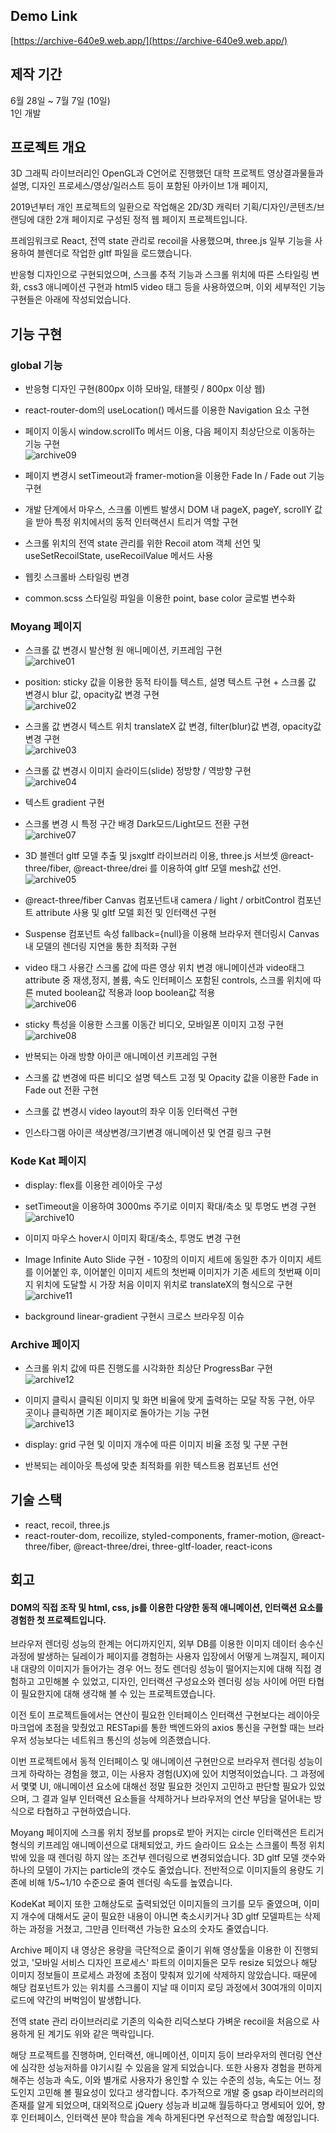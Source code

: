 ## Demo Link
[https://archive-640e9.web.app/](https://archive-640e9.web.app/)

## 제작 기간
6월 28일 ~ 7월 7일 (10일)  
1인 개발


## 프로젝트 개요
3D 그래픽 라이브러리인 OpenGL과 C언어로 진행했던 대학 프로젝트 영상결과물들과 설명, 디자인 프로세스/영상/일러스트 등이 포함된 아카이브 1개 페이지,  

2019년부터 개인 프로젝트의 일환으로 작업해온 2D/3D 캐릭터 기획/디자인/콘텐츠/브랜딩에 대한 2개 페이지로 구성된 정적 웹 페이지 프로젝트입니다.   

프레임워크로 React, 전역 state 관리로 recoil을 사용했으며, three.js 일부 기능을 사용하여 블렌더로 작업한 gltf 파일을 로드했습니다.  

반응형 디자인으로 구현되었으며, 스크롤 추적 기능과 스크롤 위치에 따른 스타일링 변화, css3 애니메이션 구현과 html5 video 태그 등을 사용하였으며, 이외 세부적인 기능 구현들은 아래에 작성되었습니다.  

## 기능 구현

### global 기능

- 반응형 디자인 구현(800px 이하 모바일, 태블릿 / 800px 이상 웹)

- react-router-dom의 useLocation() 메서드를 이용한 Navigation 요소 구현

- 페이지 이동시 window.scrollTo 메서드 이용, 다음 페이지 최상단으로 이동하는 기능 구현  
![archive09](https://user-images.githubusercontent.com/68191058/179494487-5a9fddb4-c60d-4ac2-8b1f-e8d78f709393.gif)  

- 페이지 변경시 setTimeout과 framer-motion을 이용한 Fade In / Fade out 기능 구현

- 개발 단계에서 마우스, 스크롤 이벤트 발생시 DOM 내 pageX, pageY, scrollY 값을 받아 특정 위치에서의 동적 인터랙션시 트리거 역할 구현

- 스크롤 위치의 전역 state 관리를 위한 Recoil atom 객체 선언 및 useSetRecoilState, useRecoilValue 메서드 사용

- 웹킷 스크롤바 스타일링 변경

- common.scss 스타일링 파일을 이용한 point, base color 글로벌 변수화





### Moyang 페이지  

- 스크롤 값 변경시 발산형 원 애니메이션, 키프레임 구현  
![archive01](https://user-images.githubusercontent.com/68191058/179493611-212d2902-1101-4fa1-b25b-93fe80890fbd.gif)  

- position: sticky 값을 이용한 동적 타이틀 텍스트, 설명 텍스트 구현 + 스크롤 값 변경시 blur 값, opacity값 변경 구현  
![archive02](https://user-images.githubusercontent.com/68191058/179493725-5c222d1b-433a-43af-8652-3e6ac14e5ada.gif)  

- 스크롤 값 변경시 텍스트 위치 translateX 값 변경, filter(blur)값 변경, opacity값 변경 구현  
![archive03](https://user-images.githubusercontent.com/68191058/179493775-60e3b9d5-f043-4f76-a537-3dd16610a11b.gif)  

- 스크롤 값 변경시 이미지 슬라이드(slide) 정방향 / 역방향 구현  
![archive04](https://user-images.githubusercontent.com/68191058/179493816-41a4fc21-7534-4bdb-8328-5e7b52266914.gif)  

- 텍스트 gradient 구현

- 스크롤 변경 시 특정 구간 배경 Dark모드/Light모드 전환 구현  
![archive07](https://user-images.githubusercontent.com/68191058/179494246-55b10526-c68c-4ec2-9870-4cdf853350a5.gif)  

- 3D 블렌더 gltf 모델 추출 및 jsxgltf 라이브러리 이용, three.js 서브셋 @react-three/fiber, @react-three/drei 를 이용하여 gltf 모델 mesh값 선언.  
![archive05](https://user-images.githubusercontent.com/68191058/179494095-d4847dfc-c4b8-43b7-b84a-c721fce553bc.gif)  

- @react-three/fiber Canvas 컴포넌트내 camera / light / orbitControl 컴포넌트 attribute 사용 및 gltf 모델 회전 및 인터랙션 구현

- Suspense 컴포넌트 속성 fallback={null}을 이용해 브라우저 렌더링시 Canvas 내 모델의 렌더링 지연을 통한 최적화 구현

- video 태그 사용간 스크롤 값에 따른 영상 위치 변경 애니메이션과 video태그 attribute 중 재생,정지, 볼륨, 속도 인터페이스 포함된 controls, 스크롤 위치에 따른 muted boolean값 적용과 loop boolean값 적용  
![archive06](https://user-images.githubusercontent.com/68191058/179494175-4570e127-5c29-447f-9e66-4956815f657a.gif)  

- sticky 특성을 이용한 스크롤 이동간 비디오, 모바일폰 이미지 고정 구현  
![archive08](https://user-images.githubusercontent.com/68191058/179494355-30bc82d5-0847-4e96-a6d9-b71e195d99f6.gif)  

- 반복되는 아래 방향 아이콘 애니메이션 키프레임 구현

- 스크롤 값 변경에 따른 비디오 설명 텍스트 고정 및 Opacity 값을 이용한 Fade in Fade out 전환 구현

- 스크롤 값 변경시 video layout의 좌우 이동 인터랙션 구현

- 인스타그램 아이콘 색상변경/크기변경 애니메이션 및 연결 링크 구현






### Kode Kat 페이지

- display: flex를 이용한 레이아웃 구성

- setTimeout을 이용하여 3000ms 주기로 이미지 확대/축소 및 투명도 변경 구현  
![archive10](https://user-images.githubusercontent.com/68191058/179494550-83552c55-3d71-4c70-b340-8f2ce541a3ca.gif)  

- 이미지 마우스 hover시 이미지 확대/축소, 투명도 변경 구현

- Image Infinite Auto Slide 구현 - 10장의 이미지 세트에 동일한 추가 이미지 세트를 이어붙인 후, 이어붙인 이미지 세트의 첫번째 이미지가 기존 세트의 첫번째 이미지 위치에 도달할 시 가장 처음 이미지 위치로 translateX의 형식으로 구현  
![archive11](https://user-images.githubusercontent.com/68191058/179494659-81ed46c1-b385-41f9-8753-778c733a1665.gif)  

- background linear-gradient 구현시 크로스 브라우징 이슈






### Archive 페이지

- 스크롤 위치 값에 따른 진행도를 시각화한 최상단 ProgressBar 구현  
![archive12](https://user-images.githubusercontent.com/68191058/179494697-b64a8666-bbcf-4a71-9ded-992823e54dbe.gif)  

- 이미지 클릭시 클릭된 이미지 및 화면 비율에 맞게 출력하는 모달 작동 구현, 아무 곳이나 클릭하면 기존 페이지로 돌아가는 기능 구현  
![archive13](https://user-images.githubusercontent.com/68191058/179494735-233fc3be-72ad-4812-87e5-d27eff720b6b.gif)  

- display: grid 구현 및 이미지 개수에 따른 이미지 비율 조정 및 구분 구현

- 반복되는 레이아웃 특성에 맞춘 최적화를 위한 텍스트용 컴포넌트 선언  




## 기술 스택

- react, recoil, three.js
- react-router-dom, recoilize, styled-components, framer-motion, @react-three/fiber, @react-three/drei, three-gltf-loader, react-icons







## 회고

#### DOM의 직접 조작 및 html, css, js를 이용한 다양한 동적 애니메이션, 인터랙션 요소를 경험한 첫 프로젝트입니다.

브라우저 렌더링 성능의 한계는 어디까지인지, 외부 DB를 이용한 이미지 데이터 송수신 과정에 발생하는 딜레이가 페이지를 경험하는 사용자 입장에서 어떻게 느껴질지, 페이지 내 대량의 이미지가 들어가는 경우 어느 정도 렌더링 성능이 떨어지는지에 대해 직접 경험하고 고민해볼 수 있었고, 디자인, 인터랙션 구성요소와 렌더링 성능 사이에 어떤 타협이 필요한지에 대해 생각해 볼 수 있는 프로젝트였습니다.

이전 토이 프로젝트들에서는 연산이 필요한 인터페이스 인터랙션 구현보다는 레이아웃 마크업에 초점을 맞췄었고 RESTapi를 통한 백엔드와의 axios 통신을 구현할 때는 브라우저 성능보다는 네트워크 통신의 성능에 의존했습니다.

이번 프로젝트에서 동적 인터페이스 및 애니메이션 구현만으로 브라우저 렌더링 성능이 크게 하락하는 경험을 했고, 이는 사용자 경험(UX)에 있어 치명적이었습니다. 그 과정에서 몇몇 UI, 애니메이션 요소에 대해선 정말 필요한 것인지 고민하고 판단할 필요가 있었으며, 그 결과 일부 인터랙션 요소들을 삭제하거나 브라우저의 연산 부담을 덜어내는 방식으로 타협하고 구현하였습니다.

Moyang 페이지에 스크롤 위치 정보를 props로 받아 커지는 circle 인터랙션은 트리거 형식의 키프레임 애니메이션으로 대체되었고, 카드 슬라이드 요소는 스크롤이 특정 위치 밖에 있을 때 렌더링 하지 않는 조건부 렌더링으로 변경되었습니다. 3D gltf 모델 갯수와 하나의 모델이 가지는 particle의 갯수도 줄었습니다. 전반적으로 이미지들의 용량도 기존에 비해 1/5~1/10 수준으로 줄여 렌더링 속도를 높였습니다.

KodeKat 페이지 또한 고해상도로 출력되었던 이미지들의 크기를 모두 줄였으며, 이미지 개수에 대해서도 굳이 필요한 내용이 아니면 축소시키거나 3D gltf 모델파트는 삭제하는 과정을 거쳤고, 그만큼 인터랙션 가능한 요소의 숫자도 줄였습니다. 

Archive 페이지 내 영상은 용량을 극단적으로 줄이기 위해 영상툴을 이용한 이 진행되었고, '모바일 서비스 디자인 프로세스' 파트의 이미지들은 모두 resize 되었으나 해당 이미지 정보들이 프로세스 과정에 초점이 맞춰져 있기에 삭제하지 않았습니다. 때문에 해당 컴포넌트가 있는 위치를 스크롤이 지날 때 이미지 로딩 과정에서 30여개의 이미지 로드에 약간의 버벅임이 발생합니다.

전역 state 관리 라이브러리로 기존의 익숙한 리덕스보다 가벼운 recoil을 처음으로 사용하게 된 계기도 위와 같은 맥락입니다. 

해당 프로젝트를 진행하며, 인터랙션, 애니메이션, 이미지 등이 브라우저의 렌더링 연산에 심각한 성능저하를 야기시킬 수 있음을 알게 되었습니다. 또한 사용자 경험을 편하게 해주는 성능과 속도, 이와 별개로 사용자가 용인할 수 있는 수준의 성능, 속도는 어느 정도인지 고민해 볼 필요성이 있다고 생각합니다. 추가적으로 개발 중 gsap 라이브러리의 존재를 알게 되었으며, 대외적으로 jQuery 성능과 비교해 월등하다고 명세되어 있어, 향후 인터페이스, 인터랙션 분야 학습을 계속 하게된다면 우선적으로 학습할 예정입니다.

